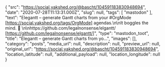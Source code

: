 {
  "src": "https://social.yakshed.org/@bascht/104591183830948694",
  "date": "2020-07-28T11:13:31.000Z",
  "slug": null,
  "tags": [
    "mastodon"
  ],
  "text": "Elegantt – generate Gantt charts from your #OrgMode [https://social.yakshed.org/tags/OrgMode] agendas.\n\nIt boggles the mind. 🤯 \n\nhttps://github.com/legalnonsense/elgantt/ [https://github.com/legalnonsense/elgantt/]",
  "type": "mastodon_toot",
  "title": "Elegantt – generate Gantt charts from yo…",
  "images": [],
  "category": "posts",
  "media_url": null,
  "description": null,
  "preview_url": null,
  "original_url": "https://social.yakshed.org/@bascht/104591183830948694",
  "location_latitude": null,
  "additional_payload": null,
  "location_longitude": null
}